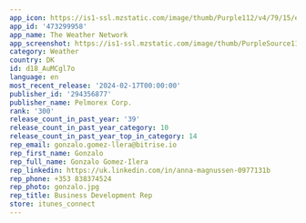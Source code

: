 ```yaml
---
app_icon: https://is1-ssl.mzstatic.com/image/thumb/Purple112/v4/79/15/e4/7915e4e0-cc8f-7c7a-6703-0f6c6fac6758/AppIcon-0-0-1x_U007emarketing-0-6-0-85-220-0.png/1024x1024bb.png
app_id: '473299958'
app_name: The Weather Network
app_screenshot: https://is1-ssl.mzstatic.com/image/thumb/PurpleSource116/v4/a3/7d/f6/a37df66b-efc3-0b3d-0de8-03bac4f245ed/c7ca7fa9-ccd7-4ddb-840f-70309cc8a904_6.5_U201d_Display_EN_1__U2013_2.png/1242x2688bb.png
category: Weather
country: DK
id: d18_AuMCgl7o
language: en
most_recent_release: '2024-02-17T00:00:00'
publisher_id: '294356877'
publisher_name: Pelmorex Corp.
rank: '300'
release_count_in_past_year: '39'
release_count_in_past_year_category: 10
release_count_in_past_year_top_in_category: 14
rep_email: gonzalo.gomez-llera@bitrise.io
rep_first_name: Gonzalo
rep_full_name: Gonzalo Gomez-Ilera
rep_linkedin: https://uk.linkedin.com/in/anna-magnussen-0977131b
rep_phone: +353 838374524
rep_photo: gonzalo.jpg
rep_title: Business Development Rep
store: itunes_connect
---
```

